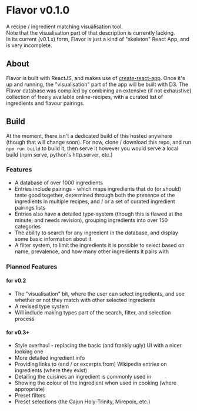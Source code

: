 # Flavor v0.1.0
A recipe / ingredient matching visualisation tool.  
Note that the visualisation part of that description is currently lacking.  
In its current (v0.1.x) form, Flavor is just a kind of "skeleton" React App, and is very incomplete.

## About
Flavor is built with ReactJS, and makes use of [create-react-app]. Once it's up and running, the "visualisation" part of the app will be built with D3. The Flavor database was compiled by combining an extensive (if not exhaustive) collection of freely available online-recipes, with a curated list of ingredients and flavour pairings.

## Build
At the moment, there isn't a dedicated build of this hosted anywhere (though that will change soon). For now, clone / download this repo, and run `npm run build` to build it, then serve it however you would serve a local build (npm serve, python's http.server, etc.)

### Features
 * A database of over 1000 ingredients
  * Entries include pairings - which maps ingredients that do (or should) taste good together, determined through both the presence of the ingredients in multiple recipes, and / or a set of curated ingredient pairings lists
  * Entries also have a detailed type-system (though this is flawed at the minute, and needs revision), grouping ingredients into over 150 categories
 * The ability to search for any ingredient in the database, and display some basic information about it
 * A filter system, to limit the ingredients it is possible to select based on name, prevalence, and how many other ingredients it pairs with

### Planned Features
#### for v0.2
 * The "visualisation" bit, where the user can select ingredients, and see whether or not they match with other selected ingredients
 * A revised type system
  * Will include making types part of the search, filter, and selection process

#### for v0.3+
 * Style overhaul - replacing the basic (and frankly ugly) UI with a nicer looking one
 * More detailed ingredient info
  * Providing links to (and / or excerpts from) Wikipedia entries on ingredients (where they exist)
  * Detailing the cuisines an ingredient is commonly used in
  * Showing the colour of the ingredient when used in cooking (where appropriate)
 * Preset filters
 * Preset selections (the Cajun Holy-Trinity, Mirepoix, etc.)


[create-react-app]: https://github.com/facebookincubator/create-react-app
